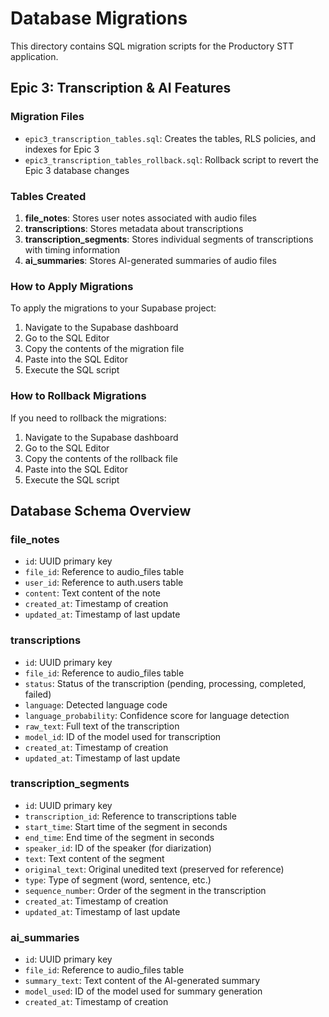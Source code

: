 # Database Migrations

This directory contains SQL migration scripts for the Productory STT application.

## Epic 3: Transcription & AI Features

### Migration Files

- `epic3_transcription_tables.sql`: Creates the tables, RLS policies, and indexes for Epic 3
- `epic3_transcription_tables_rollback.sql`: Rollback script to revert the Epic 3 database changes

### Tables Created

1. **file_notes**: Stores user notes associated with audio files
2. **transcriptions**: Stores metadata about transcriptions
3. **transcription_segments**: Stores individual segments of transcriptions with timing information
4. **ai_summaries**: Stores AI-generated summaries of audio files

### How to Apply Migrations

To apply the migrations to your Supabase project:

1. Navigate to the Supabase dashboard
2. Go to the SQL Editor
3. Copy the contents of the migration file
4. Paste into the SQL Editor
5. Execute the SQL script

### How to Rollback Migrations

If you need to rollback the migrations:

1. Navigate to the Supabase dashboard
2. Go to the SQL Editor
3. Copy the contents of the rollback file
4. Paste into the SQL Editor
5. Execute the SQL script

## Database Schema Overview

### file_notes
- `id`: UUID primary key
- `file_id`: Reference to audio_files table
- `user_id`: Reference to auth.users table
- `content`: Text content of the note
- `created_at`: Timestamp of creation
- `updated_at`: Timestamp of last update

### transcriptions
- `id`: UUID primary key
- `file_id`: Reference to audio_files table
- `status`: Status of the transcription (pending, processing, completed, failed)
- `language`: Detected language code
- `language_probability`: Confidence score for language detection
- `raw_text`: Full text of the transcription
- `model_id`: ID of the model used for transcription
- `created_at`: Timestamp of creation
- `updated_at`: Timestamp of last update

### transcription_segments
- `id`: UUID primary key
- `transcription_id`: Reference to transcriptions table
- `start_time`: Start time of the segment in seconds
- `end_time`: End time of the segment in seconds
- `speaker_id`: ID of the speaker (for diarization)
- `text`: Text content of the segment
- `original_text`: Original unedited text (preserved for reference)
- `type`: Type of segment (word, sentence, etc.)
- `sequence_number`: Order of the segment in the transcription
- `created_at`: Timestamp of creation
- `updated_at`: Timestamp of last update

### ai_summaries
- `id`: UUID primary key
- `file_id`: Reference to audio_files table
- `summary_text`: Text content of the AI-generated summary
- `model_used`: ID of the model used for summary generation
- `created_at`: Timestamp of creation 